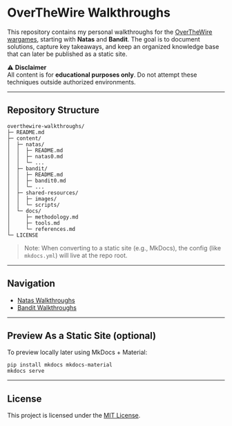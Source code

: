 # OverTheWire Walkthroughs

This repository contains my personal walkthroughs for the [OverTheWire wargames](https://overthewire.org/wargames/), starting with **Natas** and **Bandit**. The goal is to document solutions, capture key takeaways, and keep an organized knowledge base that can later be published as a static site.

⚠️ **Disclaimer**  
All content is for **educational purposes only**. Do not attempt these techniques outside authorized environments.

---

## Repository Structure

    overthewire-walkthroughs/
    ├─ README.md
    ├─ content/
    │  ├─ natas/
    │  │  ├─ README.md
    │  │  ├─ natas0.md
    │  │  └─ ...
    │  ├─ bandit/
    │  │  ├─ README.md
    │  │  ├─ bandit0.md
    │  │  └─ ...
    │  ├─ shared-resources/
    │  │  ├─ images/
    │  │  └─ scripts/
    │  └─ docs/
    │     ├─ methodology.md
    │     ├─ tools.md
    │     └─ references.md
    └─ LICENSE

> Note: When converting to a static site (e.g., MkDocs), the config (like `mkdocs.yml`) will live at the repo root.

---

## Navigation

- [Natas Walkthroughs](./content/natas/README.md)  
- [Bandit Walkthroughs](./content/bandit/README.md)

---

## Preview As a Static Site (optional)

To preview locally later using MkDocs + Material:

    pip install mkdocs mkdocs-material
    mkdocs serve

---

## License

This project is licensed under the [MIT License](./LICENSE).

